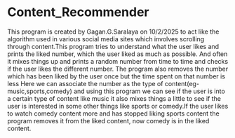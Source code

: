 # Content_Recommender
This program is created by Gagan.G.Saralaya on 10/2/2025 to act like the algorithm used in various social media sites
which involves scrolling through content.This program tries to understand what the 
user likes and prints the liked number, which the user liked as much as possible. And often it 
mixes things up and prints a random number from time to time and checks if the user likes 
the different number. The program also removes the number which has been liked by the user once but
the time spent on that number is less
Here we can associate the number as the type of content(eg- music,sports,comedy)
and using this program we can see if the user is into a certain type of content like music 
it also mixes things a little to see if the user is interested in some other things like sports
or comedy.If the user likes to watch comedy content more and has stopped liking sports content
the program removes it from the liked content, now comedy is in the liked content.
